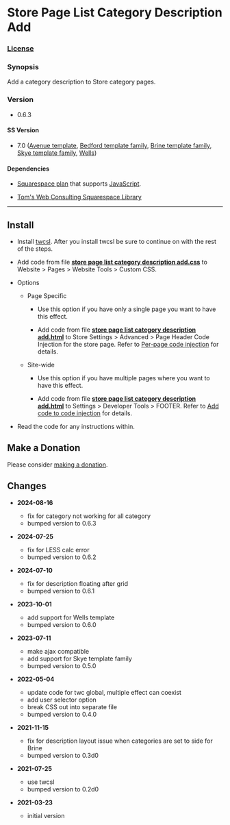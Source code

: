 # Store Page List Category Description Add

### [License][1]

### Synopsis

Add a category description to Store category pages.

### Version

  * 0.6.3

#### SS Version

  * 7.0 ([Avenue template][2], [Bedford template family][3], [Brine template family][4], [Skye template family][5], [Wells][6])

#### Dependencies

  * [Squarespace plan][7] that supports [JavaScript][8].
  
  * [Tom's Web Consulting Squarespace Library][9]

---

## Install

* Install [twcsl][10]. After you install twcsl be sure to continue on with the
  rest of the steps.
  
* Add code from file **[store page list category description add.css][11]** to
  Website > Pages > Website Tools > Custom CSS.
  
* Options

  * Page Specific
  
    * Use this option if you have only a single page you want to have this
      effect.
      
    * Add code from file **[store page list category description add.html][12]**
      to Store Settings > Advanced > Page Header Code Injection for the store
      page. Refer to [Per-page code injection][13] for details.
      
  * Site-wide
  
    * Use this option if you have multiple pages where you want to have this
      effect.
      
    * Add code from file **[store page list category description add.html][12]**
      to Settings > Developer Tools > FOOTER. Refer to [Add code to code
      injection][14] for details.
      
* Read the code for any instructions within.

## Make a Donation

Please consider [making a donation][15].

## Changes

* **2024-08-16**

  * fix for category not working for all category
  * bumped version to 0.6.3
  
* **2024-07-25**

  * fix for LESS calc error
  * bumped version to 0.6.2
  
* **2024-07-10**

  * fix for description floating after grid
  * bumped version to 0.6.1
  
* **2023-10-01**

  * add support for Wells template
  * bumped version to 0.6.0
  
* **2023-07-11**

  * make ajax compatible
  * add support for Skye template family
  * bumped version to 0.5.0
  
* **2022-05-04**

  * update code for twc global, multiple effect can coexist
  * add user selector option
  * break CSS out into separate file
  * bumped version to 0.4.0
  
* **2021-11-15**

  * fix for description layout issue when categories are set to side for Brine
  * bumped version to 0.3d0
  
* **2021-07-25**

  * use twcsl
  * bumped version to 0.2d0
  
* **2021-03-23**

  * initial version

[1]: https://github.com/tomsWebConsulting/twcsl/blob/main/LICENSE.txt#L1
[2]: https://support.squarespace.com/hc/en-us/articles/205815498-Avenue-template
[3]: https://support.squarespace.com/hc/en-us/articles/205825968-Bedford-template-family
[4]: https://support.squarespace.com/hc/en-us/articles/212512738-Brine-template-family
[5]: https://support.squarespace.com/hc/en-us/articles/217383407-Skye-template-family
[6]: https://support.squarespace.com/hc/en-us/articles/206545647-Wells-template
[7]: https://www.squarespace.com/pricing
[8]: https://en.wikipedia.org/wiki/JavaScript
[9]: https://github.com/tomsWebConsulting/twcsl
[10]: https://github.com/tomsWebConsulting/twcsl#install-options
[11]: store%20page%20list%20category%20description%20add.css#L1
[12]: store%20page%20list%20category%20description%20add.html#L1
[13]: https://support.squarespace.com/hc/en-us/articles/205815908-Using-code-injection#toc-per-page-code-injection
[14]: https://support.squarespace.com/hc/en-us/articles/205815908-Using-code-injection#toc-add-code-to-code-injection
[15]: https://github.com/tomsWebConsulting/twcsl#make-a-donation
